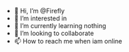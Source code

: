 - 👋 Hi, I’m @Firefly
- 👀 I’m interested in 
- 🌱 I’m currently learning nothing
- 💞️ I’m looking to collaborate 
- 📫 How to reach me when iam online

<!---
Firefly8057/Firefly8057 is a ✨ special ✨ repository because its `README.md` (this file) appears on your GitHub profile.
You can click the Preview link to take a look at your changes.
--->
